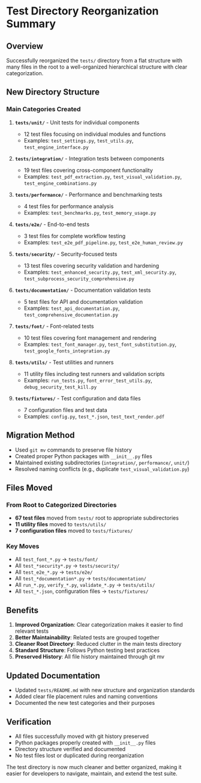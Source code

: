 # Test Directory Reorganization Summary

## Overview

Successfully reorganized the `tests/` directory from a flat structure with many files in the root to a well-organized hierarchical structure with clear categorization.

## New Directory Structure

### Main Categories Created

1. **`tests/unit/`** - Unit tests for individual components
   - 12 test files focusing on individual modules and functions
   - Examples: `test_settings.py`, `test_utils.py`, `test_engine_interface.py`

2. **`tests/integration/`** - Integration tests between components
   - 19 test files covering cross-component functionality
   - Examples: `test_pdf_extraction.py`, `test_visual_validation.py`, `test_engine_combinations.py`

3. **`tests/performance/`** - Performance and benchmarking tests
   - 4 test files for performance analysis
   - Examples: `test_benchmarks.py`, `test_memory_usage.py`

4. **`tests/e2e/`** - End-to-end tests
   - 3 test files for complete workflow testing
   - Examples: `test_e2e_pdf_pipeline.py`, `test_e2e_human_review.py`

5. **`tests/security/`** - Security-focused tests
   - 13 test files covering security validation and hardening
   - Examples: `test_enhanced_security.py`, `test_xml_security.py`, `test_subprocess_security_comprehensive.py`

6. **`tests/documentation/`** - Documentation validation tests
   - 5 test files for API and documentation validation
   - Examples: `test_api_documentation.py`, `test_comprehensive_documentation.py`

7. **`tests/font/`** - Font-related tests
   - 10 test files covering font management and rendering
   - Examples: `test_font_manager.py`, `test_font_substitution.py`, `test_google_fonts_integration.py`

8. **`tests/utils/`** - Test utilities and runners
   - 11 utility files including test runners and validation scripts
   - Examples: `run_tests.py`, `font_error_test_utils.py`, `debug_security_test_kill.py`

9. **`tests/fixtures/`** - Test configuration and data files
   - 7 configuration files and test data
   - Examples: `config.py`, `test_*.json`, `test_text_render.pdf`

## Migration Method

- Used `git mv` commands to preserve file history
- Created proper Python packages with `__init__.py` files
- Maintained existing subdirectories (`integration/`, `performance/`, `unit/`)
- Resolved naming conflicts (e.g., duplicate `test_visual_validation.py`)

## Files Moved

### From Root to Categorized Directories

- **67 test files** moved from `tests/` root to appropriate subdirectories
- **11 utility files** moved to `tests/utils/`
- **7 configuration files** moved to `tests/fixtures/`

### Key Moves

- All `test_font_*.py` → `tests/font/`
- All `test_*security*.py` → `tests/security/`
- All `test_e2e_*.py` → `tests/e2e/`
- All `test_*documentation*.py` → `tests/documentation/`
- All `run_*.py`, `verify_*.py`, `validate_*.py` → `tests/utils/`
- All `test_*.json`, configuration files → `tests/fixtures/`

## Benefits

1. **Improved Organization**: Clear categorization makes it easier to find relevant tests
2. **Better Maintainability**: Related tests are grouped together
3. **Cleaner Root Directory**: Reduced clutter in the main tests directory
4. **Standard Structure**: Follows Python testing best practices
5. **Preserved History**: All file history maintained through git mv

## Updated Documentation

- Updated `tests/README.md` with new structure and organization standards
- Added clear file placement rules and naming conventions
- Documented the new test categories and their purposes

## Verification

- All files successfully moved with git history preserved
- Python packages properly created with `__init__.py` files
- Directory structure verified and documented
- No test files lost or duplicated during reorganization

The test directory is now much cleaner and better organized, making it easier for developers to navigate, maintain, and extend the test suite.
